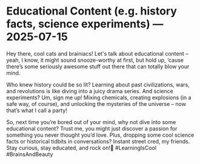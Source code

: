 # Educational Content (e.g. history facts, science experiments) — 2025-07-15

Hey there, cool cats and brainiacs! Let's talk about educational content – yeah, I know, it might sound snooze-worthy at first, but hold up, ‘cause there’s some seriously awesome stuff out there that can totally blow your mind.

Who knew history could be so lit? Learning about past civilizations, wars, and revolutions is like diving into a juicy drama series. And science experiments? Um, sign me up! Mixing chemicals, creating explosions (in a safe way, of course), and unlocking the mysteries of the universe – now that’s what I call a party!

So, next time you’re bored out of your mind, why not dive into some educational content? Trust me, you might just discover a passion for something you never thought you’d love. Plus, dropping some cool science facts or historical tidbits in conversations? Instant street cred, my friends. Stay curious, stay educated, and rock on!🤘 #LearningIsCool #BrainsAndBeauty